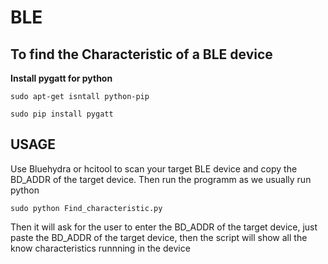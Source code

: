 # BLE
## To find the Characteristic of a BLE device

**Install pygatt for python**

```sudo apt-get isntall python-pip```

```sudo pip install pygatt```

## **USAGE**
Use Bluehydra or hcitool to scan your target BLE device and copy the BD_ADDR of the target device. Then run the programm as we usually run python

```sudo python Find_characteristic.py```

Then it will ask for the user to enter the BD_ADDR of the target device, just paste the BD_ADDR of the target device, then the script will show all the know characteristics runnning in the device 


